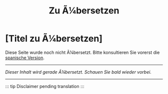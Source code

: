 ﻿---
title: [Zu Ã¼bersetzen]
---

<!-- TODO: translation missing - German version -->

# [Titel zu Ã¼bersetzen]

Diese Seite wurde noch nicht Ã¼bersetzt. Bitte konsultieren Sie vorerst die [spanische Version](/es/mitos-duelo).

---

*Dieser Inhalt wird gerade Ã¼bersetzt. Schauen Sie bald wieder vorbei.*

---

::: tip
Disclaimer pending translation
:::
